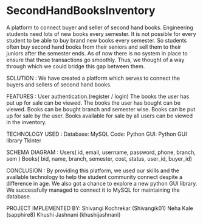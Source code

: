 # SecondHandBooksInventory
A platform to connect buyer and seller of second hand books.
Engineering students need lots of new books every semester. It is not possible for every student to be able to buy brand new books every semester. 
So students often buy second hand books from their seniors and sell them to their juniors after the semester ends. As of now there is no system in place to ensure that these transactions go smoothly. 
Thus, we thought of a way through which we could bridge this gap between them.

SOLUTION :
We have created a platform which serves to connect the buyers and sellers of second hand books.

FEATURES :
User authentication.(register / login)
The books the user has put up for sale can be viewed.
The books the user has bought can be viewed.
Books can be bought branch and semester wise.
Books can be put up for sale by the user.
Books available for sale by all users can be viewed in the inventory.

TECHNOLOGY USED :
Database: MySQL
Code: Python
GUI: Python GUI library Tkinter

SCHEMA DIAGRAM :
Users( id, email, username, password, phone, branch, sem )
Books( bid, name, branch, semester, cost, status, user_id, buyer_id)

CONCLUSION :
By providing this platform, we used our skills and the available technology to help the student community connect despite a difference in age. 
We also got a chance to explore a new python GUI library.
We successfully managed to connect it to MySQL for maintaining the database. 

PROJECT IMPLEMENTED BY:
Shivangi Kochrekar (Shivangik01)
Neha Kale (sapphire8)
Khushi Jashnani (khushijashnani)

